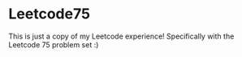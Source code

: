 # Leetcode75

This is just a copy of my Leetcode experience! Specifically with the Leetcode 75 problem set :)